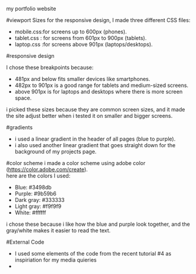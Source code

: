 my portfolio website

#viewport Sizes
for the responsive design, I made three different CSS files:
- mobile.css:for screens up to 600px (phones).  
- tablet.css : for screens from 601px to 900px (tablets).  
- laptop.css :for screens above 901px (laptops/desktops).  

#responsive design

I chose these breakpoints because:
- 481px and below fits smaller devices like smartphones.  
- 482px to 901px is a good range for tablets and medium-sized screens.  
- above 901px is for laptops and desktops where there is more screen space.

i picked these sizes because they are common screen sizes, and it made the site adjust better when i tested it on smaller and bigger screens.

#gradients
- i used a linear gradient in the header of all pages (blue to purple).  
- i also used another linear gradient that goes straight down for the background of my projects page.  


#color scheme
i made a color scheme using adobe color
(https://color.adobe.com/create).  
here are the colors I used:
- Blue: #3498db
- Purple: #9b59b6
- Dark gray: #333333
- Light gray: #f9f9f9
- White: #ffffff

i chose these because i like how the blue and purple look together, and the gray/white makes it easier to read the text.

#External Code
- I used some elements of the code from the recent tutorial #4 as inspiriation for my media quieries 
-

